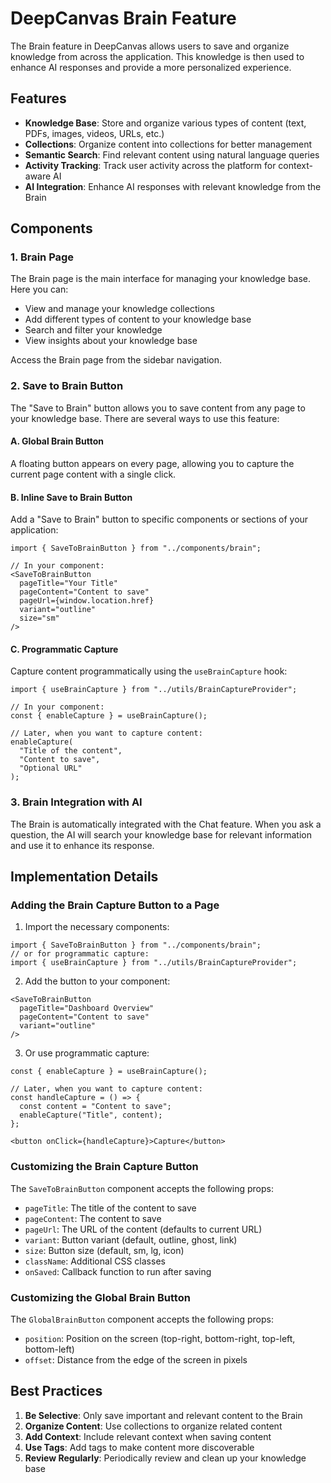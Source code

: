 # DeepCanvas Brain Feature

The Brain feature in DeepCanvas allows users to save and organize knowledge from across the application. This knowledge is then used to enhance AI responses and provide a more personalized experience.

## Features

- **Knowledge Base**: Store and organize various types of content (text, PDFs, images, videos, URLs, etc.)
- **Collections**: Organize content into collections for better management
- **Semantic Search**: Find relevant content using natural language queries
- **Activity Tracking**: Track user activity across the platform for context-aware AI
- **AI Integration**: Enhance AI responses with relevant knowledge from the Brain

## Components

### 1. Brain Page

The Brain page is the main interface for managing your knowledge base. Here you can:

- View and manage your knowledge collections
- Add different types of content to your knowledge base
- Search and filter your knowledge
- View insights about your knowledge base

Access the Brain page from the sidebar navigation.

### 2. Save to Brain Button

The "Save to Brain" button allows you to save content from any page to your knowledge base. There are several ways to use this feature:

#### A. Global Brain Button

A floating button appears on every page, allowing you to capture the current page content with a single click.

#### B. Inline Save to Brain Button

Add a "Save to Brain" button to specific components or sections of your application:

```tsx
import { SaveToBrainButton } from "../components/brain";

// In your component:
<SaveToBrainButton 
  pageTitle="Your Title" 
  pageContent="Content to save" 
  pageUrl={window.location.href} 
  variant="outline" 
  size="sm" 
/>
```

#### C. Programmatic Capture

Capture content programmatically using the `useBrainCapture` hook:

```tsx
import { useBrainCapture } from "../utils/BrainCaptureProvider";

// In your component:
const { enableCapture } = useBrainCapture();

// Later, when you want to capture content:
enableCapture(
  "Title of the content", 
  "Content to save", 
  "Optional URL"
);
```

### 3. Brain Integration with AI

The Brain is automatically integrated with the Chat feature. When you ask a question, the AI will search your knowledge base for relevant information and use it to enhance its response.

## Implementation Details

### Adding the Brain Capture Button to a Page

1. Import the necessary components:

```tsx
import { SaveToBrainButton } from "../components/brain";
// or for programmatic capture:
import { useBrainCapture } from "../utils/BrainCaptureProvider";
```

2. Add the button to your component:

```tsx
<SaveToBrainButton 
  pageTitle="Dashboard Overview" 
  pageContent="Content to save" 
  variant="outline" 
/>
```

3. Or use programmatic capture:

```tsx
const { enableCapture } = useBrainCapture();

// Later, when you want to capture content:
const handleCapture = () => {
  const content = "Content to save";
  enableCapture("Title", content);
};

<button onClick={handleCapture}>Capture</button>
```

### Customizing the Brain Capture Button

The `SaveToBrainButton` component accepts the following props:

- `pageTitle`: The title of the content to save
- `pageContent`: The content to save
- `pageUrl`: The URL of the content (defaults to current URL)
- `variant`: Button variant (default, outline, ghost, link)
- `size`: Button size (default, sm, lg, icon)
- `className`: Additional CSS classes
- `onSaved`: Callback function to run after saving

### Customizing the Global Brain Button

The `GlobalBrainButton` component accepts the following props:

- `position`: Position on the screen (top-right, bottom-right, top-left, bottom-left)
- `offset`: Distance from the edge of the screen in pixels

## Best Practices

1. **Be Selective**: Only save important and relevant content to the Brain
2. **Organize Content**: Use collections to organize related content
3. **Add Context**: Include relevant context when saving content
4. **Use Tags**: Add tags to make content more discoverable
5. **Review Regularly**: Periodically review and clean up your knowledge base
